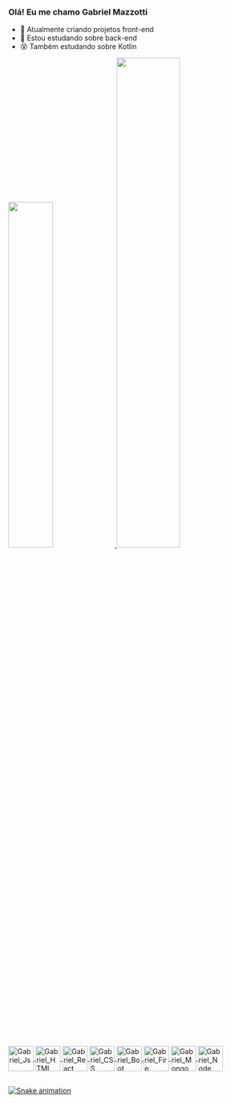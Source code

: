 ### Olá! Eu me chamo Gabriel Mazzotti

- 🔭 Atualmente criando projetos front-end
- 🌱 Estou estudando sobre back-end
- 😵 Também estudando sobre Kotlin

<div>
<a href="https://github.com/Mazzotti1">
<img width="42%"src="https://github-readme-stats.vercel.app/api/?username=Mazzotti1&show_icons=true&theme=radical&include_all_comits=true&count_private=true"/>
<a href="https://github.com/Mazzotti1">
<img width="50%" src="https://github-readme-stats.vercel.app/api/top-langs/?username=Mazzotti1&layout=compact)](https://github.com/anuraghazra/github-readme-stats)"

</div>

<div style="display: inline_block"><br>
<img align="center" alt="Gabriel_Js" height="50" width"50" src="https://cdn.jsdelivr.net/gh/devicons/devicon/icons/javascript/javascript-original.svg" />
<img align="center" alt="Gabriel_HTML" height="50" width"50" src="https://cdn.jsdelivr.net/gh/devicons/devicon/icons/html5/html5-original.svg" />        
<img align="center" alt="Gabriel_React" height="50" width"50" src="https://cdn.jsdelivr.net/gh/devicons/devicon/icons/react/react-original.svg" />
<img align="center" alt="Gabriel_CSS" height="50" width"50" src="https://cdn.jsdelivr.net/gh/devicons/devicon/icons/css3/css3-original.svg" />
<img align="center" alt="Gabriel_Boot" height="50" width"50" src="https://cdn.jsdelivr.net/gh/devicons/devicon/icons/bootstrap/bootstrap-original.svg" />
<img align="center" alt="Gabriel_Fire" height="50" width"50" src="https://cdn.jsdelivr.net/gh/devicons/devicon/icons/firebase/firebase-plain.svg" />
<img align="center" alt="Gabriel_Mongo" height="50" width"50" src="https://cdn.jsdelivr.net/gh/devicons/devicon/icons/mongodb/mongodb-original.svg" />
<img align="center" alt="Gabriel_Node" height="50" width"50" src="https://cdn.jsdelivr.net/gh/devicons/devicon/icons/nodejs/nodejs-original.svg" />

##
![Snake animation](https://github.com/Mazzotti1/Mazzotti1/blob/output/github-contribution-grid-snake.svg)

